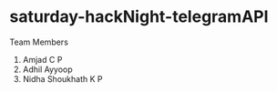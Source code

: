 # saturday-hackNight-telegramAPI

Team Members

1. Amjad C P
2. Adhil Ayyoop
3. Nidha Shoukhath K P
